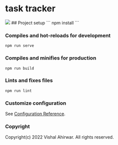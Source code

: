 # task tracker
<image src="./src/assets/logo.png">
## Project setup
```
npm install
```

### Compiles and hot-reloads for development
```
npm run serve
```

### Compiles and minifies for production
```
npm run build
```

### Lints and fixes files
```
npm run lint
```

### Customize configuration
See [Configuration Reference](https://cli.vuejs.org/config/).

### Copyright
Copyright(c) 2022 Vishal Ahirwar. All rights reserved.
